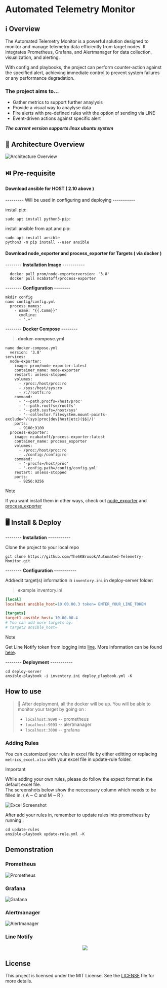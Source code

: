 
# Automated Telemetry Monitor

## ℹ️ Overview

The Automated Telemetry Monitor is a powerful solution designed to monitor and manage telemetry data efficiently from target nodes. It integrates Prometheus, Grafana, and Alertmanager for data collection, visualization, and alerting.  

With config and playbooks, the project can perform counter-action against the specified alert, achieving immediate control to prevent system failures or any performance degradation.


### The project aims to...
- Gather metrics to support further anaylysis
- Provide a visual way to anaylyse data
- Fire alerts with pre-defined rules with the option of sending via LINE
- Event-driven actions against specific alert

__*The current version supports linux ubuntu system*__  

## 📜 Architecture Overview
![Architecture Overview](https://github.com/TheSKBroook/Automated-Telemetry-Monitor/blob/main/github-image/images/architecture.png)


## ⏯️ Pre-requisite 

#### __Download ansible for HOST ( 2.10 above )__  

--------- Will be used in configuring and deploying -----------  

install pip:  

~~~
sudo apt install python3-pip:
~~~

install ansible from apt and pip:
~~~
sudo apt install ansible
python3 -m pip install --user ansible
~~~

#### __Download node_exporter and process_exporter for Targets ( via docker )__  

-------- __Installation Image__ ----------- 

~~~
  docker pull prom/node-exporterversion: '3.8'
  docker pull ncabatoff/process-exporter
~~~  

-------- __Configuration__ --------  

~~~
mkdir config
nano config/config.yml
  process_names:
    - name: "{{.Comm}}"
      cmdline:
      - '.+'
~~~

-------- __Docker Compose__ --------  

> __docker-compose.yml__
~~~
nano docker-compose.yml
  version: '3.8'
services:
  node-exporter:
    image: prom/node-exporter:latest
    container_name: node-exporter
    restart: unless-stopped
    volumes:
      - /proc:/host/proc:ro
      - /sys:/host/sys:ro
      - /:/rootfs:ro
    command:
      - '--path.procfs=/host/proc'
      - '--path.rootfs=/rootfs'
      - '--path.sysfs=/host/sys'
      - '--collector.filesystem.mount-points-exclude=^/(sys|proc|dev|host|etc)($$|/)'
    ports:
      - 9100:9100
  process-exporter:
    image: ncabatoff/process-exporter:latest
    container_name: process_exporter
    volumes:
      - /proc:/host/proc:ro
      - ./config:/config:ro
    command:
      - '-procfs=/host/proc'
      - '-config.path=/config/config.yml'
    restart: unless-stopped
    ports:
      - 9256:9256
~~~

> [!NOTE]
> If you want install them in other ways, check out [node_exporter](https://prometheus.io/docs/guides/node-exporter/) and [process_exporter](https://github.com/ncabatoff/process-exporter)


## 🖥️ Install & Deploy
-------- __Installation__ -----------  

Clone the project to your local repo
~~~
git clone https://github.com/TheSKBroook/Automated-Telemetry-Monitor.git
~~~
-------- __Configuration__ -----------  

Add/edit target(s) information in `inventory.ini` in deploy-server folder:  

> example inventory.ini
~~~INI
[local]
localhost ansible_host=10.00.00.3 token= ENTER_YOUR_LINE_TOKEN

[targets]
target1 ansible_host= 10.00.00.4
# You can add more targets by:
# target2 ansible_host=
~~~

> [!NOTE]
> Get Line Notify token from logging into [line](https://notify-bot.line.me/en/). More information can be found [here](https://hackmd.io/@sideex/line-notify-zh).  


-------- __Deployment__ -----------  

~~~
cd deploy-server
ansible-playbook -i inventory.ini deploy_playbook.yml -K
~~~


## How to use  

> 💁 After deployment, all the docker will be up. You will be able to monitor your target by going on :
>  -  `localhost:9090` -- prometheus
>  -  `localhost:9093` -- alertmanager
>  -  `localhost:3000` -- grafana
> 

### Adding Rules

You can customized your rules in excel file by either editting or replacing `metrics_excel.xlsx` with your excel file in update-rule folder. 

> [!IMPORTANT]  
> While adding your own rules, please do follow the expect format in the default excel file.  
> The screenshots below show the neccessary column which needs to be filled in. ( A ~ C and M ~ R )

![Excel Screenshot](https://github.com/TheSKBroook/Automated-Telemetry-Monitor/blob/main/github-image/screenshots/Excel_Screenshot.png)

After add your rules in, remember to update rules into prometheus by running :  

```
cd update-rules
ansible-playbook update-rule.yml -K
```

## Demonstration  
### Prometheus
![Prometheus](https://github.com/TheSKBroook/Automated-Telemetry-Monitor/blob/main/github-image/screenshots/prometheus.png?raw=true)

### Grafana
![Grafana](https://github.com/TheSKBroook/Automated-Telemetry-Monitor/blob/main/github-image/screenshots/grafana.png)

### Alertmanager
![Alertmanager](https://github.com/TheSKBroook/Automated-Telemetry-Monitor/blob/main/github-image/screenshots/alertmanager.png)

### Line Notify
<div align="center">
  <img src="https://github.com/TheSKBroook/Automated-Telemetry-Monitor/blob/main/github-image/screenshots/Line.png">
</div>

## License
This project is licensed under the MIT License. See the [LICENSE](https://github.com/TheSKBroook/Automated-Telemetry-Monitor/blob/main/LICENSE) file for more details.


